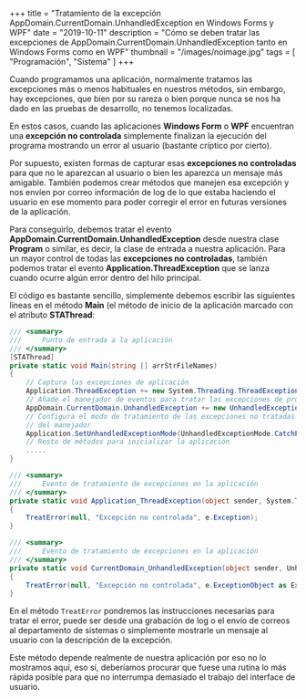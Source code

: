 +++
title = "Tratamiento de la excepción AppDomain.CurrentDomain.UnhandledException en Windows Forms y WPF"
date = "2019-10-11"
description = "Cómo se deben tratar las excepciones de  AppDomain.CurrentDomain.UnhandledException tanto en Windows Forms como en WPF"
thumbnail = "/images/noimage.jpg"
tags = [ "Programación", "Sistema" ]
+++

Cuando programamos una aplicación, normalmente tratamos las excepciones más o menos habituales en nuestros
métodos, sin embargo, hay excepciones, que bien por su rareza o bien porque nunca se nos ha dado en las
pruebas de desarrollo, no tenemos localizadas.

En estos casos, cuando las aplicaciones **Windows Form** o **WPF** encuentran una **excepción no controlada**
simplemente finalizan la ejecución del programa mostrando un error al usuario (bastante críptico por cierto).

Por supuesto, existen formas de capturar esas **excepciones no controladas** para que no le aparezcan al usuario
o bien les aparezca un mensaje más amigable. También podemos crear métodos que manejen esa excepción y nos envíen
por correo información de log de lo que estaba haciendo el usuario en ese momento para poder corregir el error
en futuras versiones de la aplicación.

Para conseguirlo, debemos tratar el evento **AppDomain.CurrentDomain.UnhandledException** desde nuestra clase
**Program** o similar, es decir, la clase de entrada a nuestra aplicación. Para un mayor control de todas las
**excepciones no controladas**, también podemos tratar el evento **Application.ThreadException** que se
lanza cuando ocurre algún error dentro del hilo principal.

El código es bastante sencillo, simplemente debemos escribir las siguientes líneas en el método **Main** (el método de 
inicio de la aplicación marcado con el atributo **STAThread**:

```csharp
/// <summary>
///		Punto de entrada a la aplicación
/// </summary>
[STAThread]
private static void Main(string [] arrStrFileNames)
{	
	// Captura las excepciones de aplicación
	Application.ThreadException += new System.Threading.ThreadExceptionEventHandler(Application_ThreadException);
	// Añade el manejador de eventos para tratar las excepciones de procesos no relacionados con la interface
	AppDomain.CurrentDomain.UnhandledException += new UnhandledExceptionEventHandler(CurrentDomain_UnhandledException);
	// Configura el modo de tratamiento de las excepciones no tratadas para que todos los errores vayan a través
	// del manejador
	Application.SetUnhandledExceptionMode(UnhandledExceptionMode.CatchException);
	// Resto de métodos para inicializar la aplicación
	.....
}

/// <summary>
///		Evento de tratamiento de excepciones en la aplicación
/// </summary>
private static void Application_ThreadException(object sender, System.Threading.ThreadExceptionEventArgs e)
{	
	TreatError(null, "Excepción no controlada", e.Exception);
}

/// <summary>
///		Evento de tratamiento de excepciones en la aplicación
/// </summary>
private static void CurrentDomain_UnhandledException(object sender, UnhandledExceptionEventArgs e)
{ 
	TreatError(null, "Excepción no controlada", e.ExceptionObject as Exception);
}
```

En el método `TreatError` pondremos las instrucciones necesarias para tratar el error, puede ser desde
una grabación de log o el envío de correos al departamento de sistemas o simplemente mostrarle un mensaje al
usuario con la descripción de la excepción.

Este método depende realmente de nuestra aplicación por eso no lo mostramos aquí, eso sí, deberíamos procurar que
fuese una rutina lo más rápida posible para que no interrumpa demasiado el trabajo del interface de usuario. 